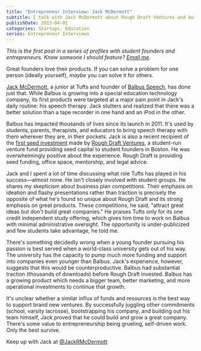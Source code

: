 ```yaml
---
title: "Entrepreneur Interview: Jack McDermott"
subtitle: I talk with Jack McDermott about Rough Draft Ventures and building companies that fulfill real needs. 
publishDate: 2013-04-01
categories: Startups, Education
series: Entrepreneur Interviews
---
```


*This is the first post in a series of profiles with student founders and entrepreneurs. Know someone I should feature? [Email me](mailto:bvdrucker@gmail.com).*

Great founders love their products. If you can solve a problem for one person (ideally yourself), *maybe* you can solve it for others. 

[Jack McDermott](https://twitter.com/JackRMcDermott), a junior at Tufts and founder of [Balbus Speech](http://balbusspeech.com/), has done just that. While Balbus is growing into a special education technology company, its first products were targeted at a major pain point in Jack's daily routine: his speech therapy. Jack stutters and realized that there was a better solution than a tape recorder in one hand and an iPod in the other. 

Balbus has impacted thousands of lives since its launch in 2011. It's used by students, parents, therapists, and educators to bring speech therapy with them wherever they are, in their pockets. Jack is also a recent recipient of the [first seed investment](http://blog.roughdraft.vc/post/44617668100/announcing-our-first-investment-20-000-in-balbus) made by [Rough Draft Ventures](http://roughdraft.vc/), a student-run venture fund providing seed capital to student founders in Boston. He was overwhelmingly positive about the experience. Rough Draft is providing seed funding, office space, mentorship, and legal advice.

Jack and I spent a lot of time discussing what role Tufts has played in his success—almost none. He isn't closely involved with student groups. He shares my skepticism about business plan competitions. Their emphasis on ideation and flashy presentations rather than traction is precisely the opposite of what he's found so unique about Rough Draft and its strong emphasis on great products. These competitions, he said, "attract great ideas but don't build great companies." He praises Tufts only for its one credit independent study offering, which gives him time to work on Balbus with minimal administrative oversight. The opportunity is under-publicized and few students take advantage, he told me. 

There's something decidedly wrong when a young founder pursuing his passion is best served when a world-class university gets out of his way. The university has the capacity to pump much more funding and support into companies even younger than Balbus. Jack's experience, however, suggests that this would be counterproductive. Balbus had substantial traction (thousands of downloads) before Rough Draft invested. Balbus has a growing product which needs a bigger team, better marketing, and more operational investments to continue that growth. 

It's unclear whether a similar influx of funds and resources is the best way to support brand new ventures. By successfully juggling other commitments (school, varsity lacrosse), bootstrapping his company, and building out his team himself, Jack proved that he could build and grow a great company. There's some value to entrepreneurship being grueling, self-driven work. Only the best survive. 

Keep up with Jack at [@JackRMcDermott](https://twitter.com/JackRMcDermott)